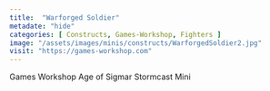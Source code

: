 ```yaml
---
title:  "Warforged Soldier"
metadate: "hide"
categories: [ Constructs, Games-Workshop, Fighters ]
image: "/assets/images/minis/constructs/WarforgedSoldier2.jpg"
visit: "https://games-workshop.com"
---
```

Games Workshop Age of Sigmar Stormcast Mini